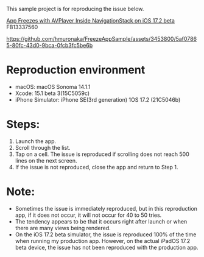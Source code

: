 This sample project is for reproducing the issue below.
 
[App Freezes with AVPlayer Inside NavigationStack on iOS 17.2 beta](https://developer.apple.com/forums/thread/741002)
FB13337560

https://github.com/hmuronaka/FreezeAppSample/assets/3453800/5af07865-80fc-43d0-9bca-0fcb3fc5be6b

# Reproduction environment 
- macOS: macOS Sonoma 14.1.1
- Xcode: 15.1 beta 3(15C5059c)
- iPhone Simulator: iPhone SE(3rd generation) 1OS 17.2 (21C5046b)

# Steps:

1. Launch the app.
2. Scroll through the list.
3. Tap on a cell. The issue is reproduced if scrolling does not reach 500 lines on the next screen.
4. If the issue is not reproduced, close the app and return to Step 1.

# Note: 
- Sometimes the issue is immediately reproduced, but in this reproduction app, if it does not occur, it will not occur for 40 to 50 tries.
- The tendency appears to be that it occurs right after launch or when there are many views being rendered.
- On the iOS 17.2 beta simulator, the issue is reproduced 100% of the time when running my production app. However, on the actual iPadOS 17.2 beta device, the issue has not been reproduced with the production app.
